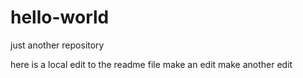 # hello-world
just another repository

here is a local edit to the readme file
make an edit
make another edit
